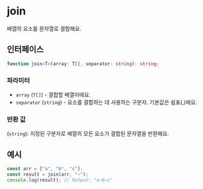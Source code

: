 # join

배열의 요소를 문자열로 결합해요.

## 인터페이스

```typescript
function join<T>(array: T[], separator: string): string;
```

### 파라미터

- `array` (`T[]`) - 결합할 배열이에요.
- `separator` (`string`) - 요소를 결합하는 데 사용하는 구분자. 기본값은 쉼표(,)에요.

### 반환 값

(`string`): 지정된 구분자로 배열의 모든 요소가 결합된 문자열을 반환해요.

## 예시

```typescript
const arr = ["a", "b", "c"];
const result = join(arr, "~");
console.log(result); // Output: "a~b~c"
```